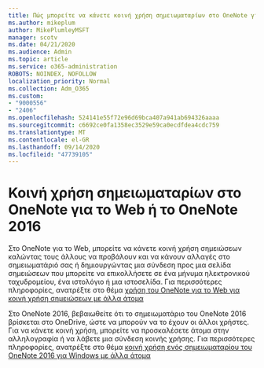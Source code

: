 ```yaml
---
title: Πώς μπορείτε να κάνετε κοινή χρήση σημειωματαρίων στο OneNote για το Web ή το OneNote 2016
ms.author: mikeplum
author: MikePlumleyMSFT
manager: scotv
ms.date: 04/21/2020
ms.audience: Admin
ms.topic: article
ms.service: o365-administration
ROBOTS: NOINDEX, NOFOLLOW
localization_priority: Normal
ms.collection: Adm_O365
ms.custom:
- "9000556"
- "2406"
ms.openlocfilehash: 524141e55f72e96d69bca407a941ab694326aaaa
ms.sourcegitcommit: c6692ce0fa1358ec3529e59ca0ecdfdea4cdc759
ms.translationtype: MT
ms.contentlocale: el-GR
ms.lasthandoff: 09/14/2020
ms.locfileid: "47739105"
---
```

# <a name="share-notebooks-in-onenote-for-the-web-or-onenote-2016"></a>Κοινή χρήση σημειωματαρίων στο OneNote για το Web ή το OneNote 2016

Στο OneNote για το Web, μπορείτε να κάνετε κοινή χρήση σημειώσεων καλώντας τους άλλους να προβάλουν και να κάνουν αλλαγές στο σημειωματάριό σας ή δημιουργώντας μια σύνδεση προς μια σελίδα σημειώσεων που μπορείτε να επικολλήσετε σε ένα μήνυμα ηλεκτρονικού ταχυδρομείου, ένα ιστολόγιο ή μια ιστοσελίδα. Για περισσότερες πληροφορίες, ανατρέξτε στο θέμα [χρήση του OneNote για το Web για κοινή χρήση σημειώσεων με άλλα άτομα](https://support.office.com/article/D3481FBE-E06C-4883-B7E9-B2EE9F38AED3)

Στο OneNote 2016, βεβαιωθείτε ότι το σημειωματάριο του OneNote 2016 βρίσκεται στο OneDrive, ώστε να μπορούν να το έχουν οι άλλοι χρήστες. Για να κάνετε κοινή χρήση, μπορείτε να προσκαλέσετε άτομα στην αλληλογραφία ή να λάβετε μια σύνδεση κοινής χρήσης. Για περισσότερες πληροφορίες, ανατρέξτε στο θέμα [κοινή χρήση ενός σημειωματαρίου του OneNote 2016 για Windows με άλλα άτομα](https://support.office.com/article/d14b6033-7a95-4536-9216-bb0a5e0f8285)